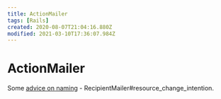 ```yaml
---
title: ActionMailer
tags: [Rails]
created: 2020-08-07T21:04:16.880Z
modified: 2021-03-10T17:36:07.984Z
---
```


# ActionMailer

Some [advice on naming](https://katanacode.com/blog/ruby-on-rails-action-mailer-how-to-name-mailer-methods/) - RecipientMailer#resource_change_intention.

